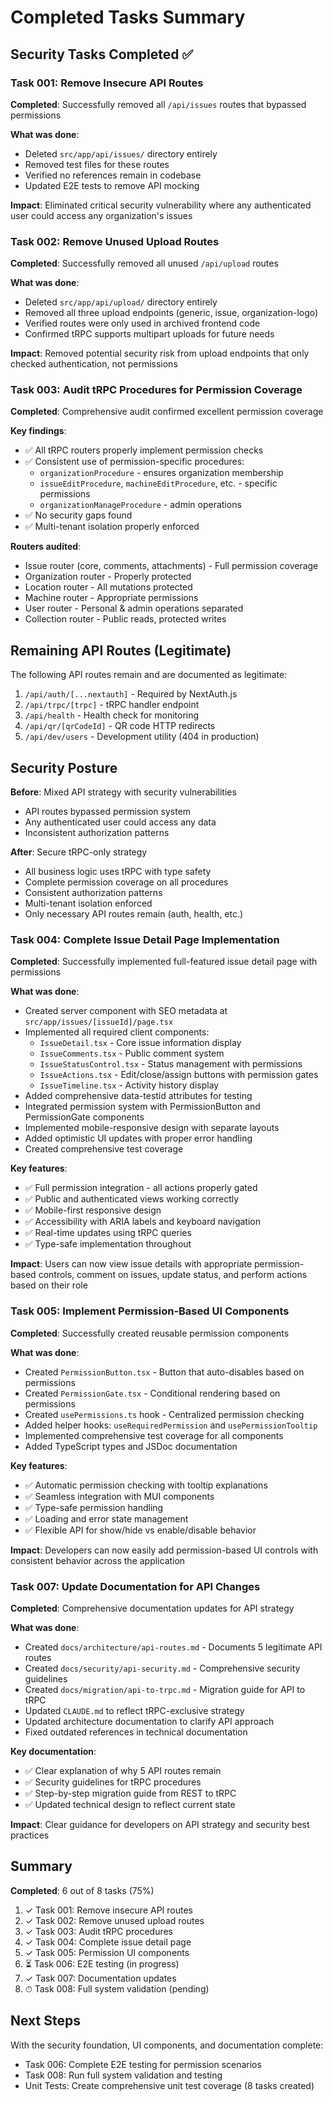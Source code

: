 # Completed Tasks Summary

## Security Tasks Completed ✅

### Task 001: Remove Insecure API Routes

**Completed**: Successfully removed all `/api/issues` routes that bypassed permissions

**What was done**:

- Deleted `src/app/api/issues/` directory entirely
- Removed test files for these routes
- Verified no references remain in codebase
- Updated E2E tests to remove API mocking

**Impact**: Eliminated critical security vulnerability where any authenticated user could access any organization's issues

### Task 002: Remove Unused Upload Routes

**Completed**: Successfully removed all unused `/api/upload` routes

**What was done**:

- Deleted `src/app/api/upload/` directory entirely
- Removed all three upload endpoints (generic, issue, organization-logo)
- Verified routes were only used in archived frontend code
- Confirmed tRPC supports multipart uploads for future needs

**Impact**: Removed potential security risk from upload endpoints that only checked authentication, not permissions

### Task 003: Audit tRPC Procedures for Permission Coverage

**Completed**: Comprehensive audit confirmed excellent permission coverage

**Key findings**:

- ✅ All tRPC routers properly implement permission checks
- ✅ Consistent use of permission-specific procedures:
  - `organizationProcedure` - ensures organization membership
  - `issueEditProcedure`, `machineEditProcedure`, etc. - specific permissions
  - `organizationManageProcedure` - admin operations
- ✅ No security gaps found
- ✅ Multi-tenant isolation properly enforced

**Routers audited**:

- Issue router (core, comments, attachments) - Full permission coverage
- Organization router - Properly protected
- Location router - All mutations protected
- Machine router - Appropriate permissions
- User router - Personal & admin operations separated
- Collection router - Public reads, protected writes

## Remaining API Routes (Legitimate)

The following API routes remain and are documented as legitimate:

1. `/api/auth/[...nextauth]` - Required by NextAuth.js
2. `/api/trpc/[trpc]` - tRPC handler endpoint
3. `/api/health` - Health check for monitoring
4. `/api/qr/[qrCodeId]` - QR code HTTP redirects
5. `/api/dev/users` - Development utility (404 in production)

## Security Posture

**Before**: Mixed API strategy with security vulnerabilities

- API routes bypassed permission system
- Any authenticated user could access any data
- Inconsistent authorization patterns

**After**: Secure tRPC-only strategy

- All business logic uses tRPC with type safety
- Complete permission coverage on all procedures
- Consistent authorization patterns
- Multi-tenant isolation enforced
- Only necessary API routes remain (auth, health, etc.)

### Task 004: Complete Issue Detail Page Implementation

**Completed**: Successfully implemented full-featured issue detail page with permissions

**What was done**:

- Created server component with SEO metadata at `src/app/issues/[issueId]/page.tsx`
- Implemented all required client components:
  - `IssueDetail.tsx` - Core issue information display
  - `IssueComments.tsx` - Public comment system
  - `IssueStatusControl.tsx` - Status management with permissions
  - `IssueActions.tsx` - Edit/close/assign buttons with permission gates
  - `IssueTimeline.tsx` - Activity history display
- Added comprehensive data-testid attributes for testing
- Integrated permission system with PermissionButton and PermissionGate components
- Implemented mobile-responsive design with separate layouts
- Added optimistic UI updates with proper error handling
- Created comprehensive test coverage

**Key features**:

- ✅ Full permission integration - all actions properly gated
- ✅ Public and authenticated views working correctly
- ✅ Mobile-first responsive design
- ✅ Accessibility with ARIA labels and keyboard navigation
- ✅ Real-time updates using tRPC queries
- ✅ Type-safe implementation throughout

**Impact**: Users can now view issue details with appropriate permission-based controls, comment on issues, update status, and perform actions based on their role

### Task 005: Implement Permission-Based UI Components

**Completed**: Successfully created reusable permission components

**What was done**:

- Created `PermissionButton.tsx` - Button that auto-disables based on permissions
- Created `PermissionGate.tsx` - Conditional rendering based on permissions  
- Created `usePermissions.ts` hook - Centralized permission checking
- Added helper hooks: `useRequiredPermission` and `usePermissionTooltip`
- Implemented comprehensive test coverage for all components
- Added TypeScript types and JSDoc documentation

**Key features**:

- ✅ Automatic permission checking with tooltip explanations
- ✅ Seamless integration with MUI components
- ✅ Type-safe permission handling
- ✅ Loading and error state management
- ✅ Flexible API for show/hide vs enable/disable behavior

**Impact**: Developers can now easily add permission-based UI controls with consistent behavior across the application

### Task 007: Update Documentation for API Changes

**Completed**: Comprehensive documentation updates for API strategy

**What was done**:

- Created `docs/architecture/api-routes.md` - Documents 5 legitimate API routes
- Created `docs/security/api-security.md` - Comprehensive security guidelines
- Created `docs/migration/api-to-trpc.md` - Migration guide for API to tRPC
- Updated `CLAUDE.md` to reflect tRPC-exclusive strategy
- Updated architecture documentation to clarify API approach
- Fixed outdated references in technical documentation

**Key documentation**:

- ✅ Clear explanation of why 5 API routes remain
- ✅ Security guidelines for tRPC procedures
- ✅ Step-by-step migration guide from REST to tRPC
- ✅ Updated technical design to reflect current state

**Impact**: Clear guidance for developers on API strategy and security best practices

## Summary

**Completed**: 6 out of 8 tasks (75%)

1. ✓ Task 001: Remove insecure API routes
2. ✓ Task 002: Remove unused upload routes
3. ✓ Task 003: Audit tRPC procedures
4. ✓ Task 004: Complete issue detail page
5. ✓ Task 005: Permission UI components
6. ⏳ Task 006: E2E testing (in progress)
7. ✓ Task 007: Documentation updates
8. ⏱ Task 008: Full system validation (pending)

## Next Steps

With the security foundation, UI components, and documentation complete:

- Task 006: Complete E2E testing for permission scenarios
- Task 008: Run full system validation and testing
- Unit Tests: Create comprehensive unit test coverage (8 tasks created)
